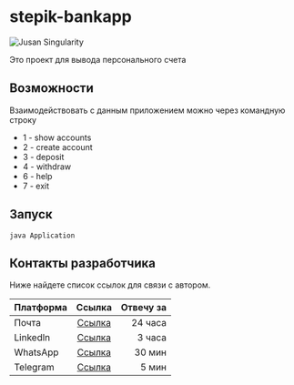 # stepik-bankapp
![Jusan Singularity](https://ucarecdn.com/02b8ff49-8f2b-4ce9-be84-7d4bdc6b9b67/)

Это проект для вывода персонального счета 

## Возможности

Взаимодействовать с данным приложением можно через командную строку

- 1 - show accounts
- 2 - create account
- 3 - deposit
- 4 - withdraw
- 6 - help
- 7 - exit

## Запуск

    java Application


## Контакты разработчика

Ниже найдете список ссылок для связи с автором.

| Платформа    | Ссылка                      | Отвечу за |
| -------------|:---------------------------:|----------:|
| Почта        | [Ссылка](https://hexlet.io) | 24 часа   |
| Linkedln     | [Ссылка](https://hexlet.io) | 3 часа    |
| WhatsApp     | [Ссылка](https://hexlet.io) | 30 мин    |
| Telegram     | [Ссылка](https://hexlet.io) | 5 мин     |
